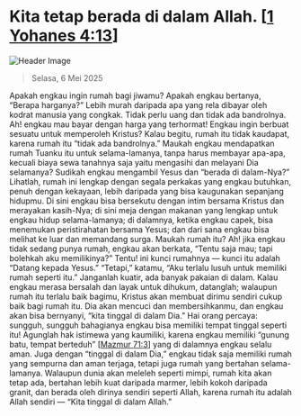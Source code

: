
# Kita tetap berada di dalam Allah. [[1 Yohanes 4:13](http://alkitab.sabda.org/?1%20Yohanes%204:13)]

![Header Image](https://alkitab.app/slice/sunrise.jpg)

> Selasa, 6 Mei 2025

Apakah engkau ingin rumah bagi jiwamu? Apakah engkau bertanya, “Berapa harganya?” Lebih murah daripada apa yang rela dibayar oleh kodrat manusia yang congkak. Tidak perlu uang dan tidak ada bandrolnya. Ah! engkau mau bayar dengan harga yang terhormat! Engkau ingin berbuat sesuatu untuk memperoleh Kristus? Kalau begitu, rumah itu tidak kaudapat, karena rumah itu “tidak ada bandrolnya.” Maukah engkau mendapatkan rumah Tuanku itu untuk selama-lamanya, tanpa harus membayar apa-apa, kecuali biaya sewa tanahnya saja yaitu mengasihi dan melayani Dia selamanya? Sudikah engkau mengambil Yesus dan “berada di dalam-Nya?” Lihatlah, rumah ini lengkap dengan segala perkakas yang engkau butuhkan, penuh dengan kekayaan, lebih daripada yang bisa kaugunakan sepanjang hidupmu. Di sini engkau bisa bersekutu dengan intim bersama Kristus dan merayakan kasih-Nya; di sini meja dengan makanan yang lengkap untuk engkau hidup selama-lamanya; di dalamnya, ketika engkau capek, bisa menemukan peristirahatan bersama Yesus; dan dari sana engkau bisa melihat ke luar dan memandang surga. Maukah rumah itu? Ah! jika engkau tidak sedang punya rumah, engkau akan berkata, “Tentu saja mau; tapi bolehkah aku memilikinya?” Tentu! ini kunci rumahnya — kunci itu adalah “Datang kepada Yesus.” “Tetapi,” katamu, “Aku terlalu lusuh untuk memiliki rumah seperti itu.” Janganlah kuatir, ada banyak pakaian di dalam. Kalau engkau merasa bersalah dan layak untuk dihukum, datanglah; walaupun rumah itu terlalu baik bagimu, Kristus akan membuat dirimu sendiri cukup baik bagi rumah itu. Dia akan mencuci dan membersihkanmu, dan engkau akan bisa bernyanyi, “kita tinggal di dalam Dia.” Hai orang percaya: sungguh, sungguh bahagianya engkau bisa memiliki tempat tinggal seperti itu! Agunglah hak istimewa yang kaumiliki, karena engkau memiliki “gunung batu, tempat berteduh” [[Mazmur 71:3](http://alkitab.sabda.org/?Mazmur%2071:3)] yang di dalamnya engkau selalu aman. Juga dengan “tinggal di dalam Dia,” engkau tidak saja memiliki rumah yang sempurna dan aman terjaga, tetapi juga rumah yang bertahan selama-lamanya. Walaupun dunia akan meleleh seperti mimpi, rumah kita akan tetap ada, bertahan lebih kuat daripada marmer, lebih kokoh daripada granit, dan berada oleh dirinya sendiri seperti Allah, karena rumah itu adalah Allah sendiri — “Kita tinggal di dalam Allah.”
    